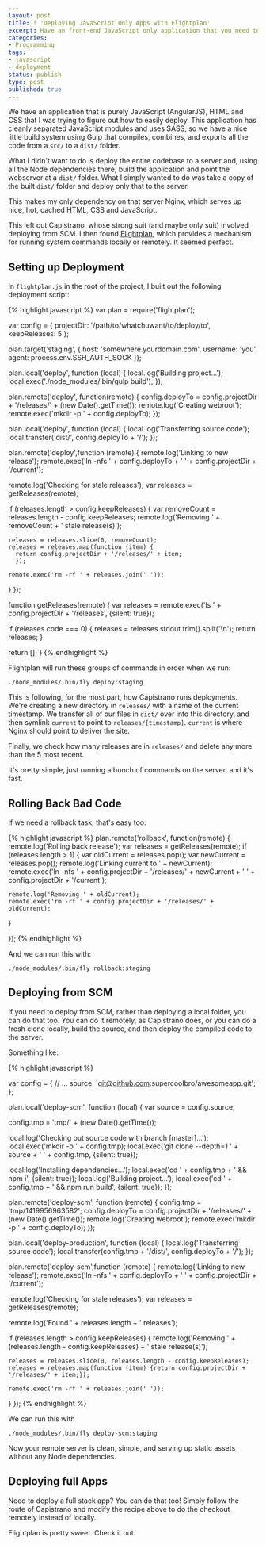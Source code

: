 ```yaml
---
layout: post
title: ! 'Deploying JavaScript Only Apps with Flightplan'
excerpt: Have an front-end JavaScript only application that you need to deploy? Check out Flightplan.
categories:
- Programming
tags:
- javascript
- deployment
status: publish
type: post
published: true
---
```

We have an application that is purely JavaScript (AngularJS), HTML and CSS that I was trying to figure out how to easily
deploy. This application has cleanly separated JavaScript modules and uses SASS, so we have a nice little build system
using Gulp that compiles, combines, and exports all the code from a `src/` to a `dist/` folder. 

What I didn't want to do is deploy the entire codebase to a server and, using all the Node dependencies there, build
the application and point the webserver at a `dist/` folder. What I simply wanted to do was take a copy of the built
`dist/` folder and deploy only that to the server.

This makes my only dependency on that server Nginx, which serves up nice, hot, cached HTML, CSS and JavaScript.

This left out Capistrano, whose strong suit (and maybe only suit) involved deploying from SCM. I then found
[Flightplan](https://github.com/pstadler/flightplan), which provides a mechanism for running system commands locally
or remotely. It seemed perfect.

## Setting up Deployment

In `flightplan.js` in the root of the project, I built out the following deployment script:

{% highlight javascript %}
var plan = require('flightplan');

var config = {
  projectDir: '/path/to/whatchuwant/to/deploy/to',
  keepReleases: 5
};

plan.target('staging', {
  host: 'somewhere.yourdomain.com',
  username: 'you',
  agent: process.env.SSH_AUTH_SOCK
});

plan.local('deploy', function (local) {
  local.log('Building project...');
  local.exec('./node_modules/.bin/gulp build');
});

plan.remote('deploy', function(remote) {
  config.deployTo = config.projectDir + '/releases/' + (new Date().getTime());
  remote.log('Creating webroot');
  remote.exec('mkdir -p ' + config.deployTo);
});

plan.local('deploy', function (local) {
  local.log('Transferring source code');
  local.transfer('dist/', config.deployTo + '/');
});

plan.remote('deploy',function (remote) {
  remote.log('Linking to new release');
  remote.exec('ln -nfs ' + config.deployTo + ' ' + 
    config.projectDir + '/current');

  remote.log('Checking for stale releases');
  var releases = getReleases(remote);

  if (releases.length > config.keepReleases) {
    var removeCount = releases.length - config.keepReleases;
    remote.log('Removing ' + removeCount + ' stale release(s)');

    releases = releases.slice(0, removeCount);
    releases = releases.map(function (item) {
      return config.projectDir + '/releases/' + item;
      });

    remote.exec('rm -rf ' + releases.join(' '));
  }
});

function getReleases(remote) {
  var releases = remote.exec('ls ' + config.projectDir + 
    '/releases', {silent: true});

  if (releases.code === 0) {
    releases = releases.stdout.trim().split('\n');
    return releases;
  }

  return [];
}
{% endhighlight %}

Flightplan will run these groups of commands in order when we run:

    ./node_modules/.bin/fly deploy:staging

This is following, for the most part, how Capistrano runs deployments. We're creating a new directory in
`releases/` with a name of the current timestamp. We transfer all of our files in `dist/` over into this directory, and
then symlink `current` to point to `releases/[timestamp]`. `current` is where Nginx should point to deliver the site.

Finally, we check how many releases are in `releases/` and delete any more than the 5 most recent. 

It's pretty simple, just running a bunch of commands on the server, and it's fast.

## Rolling Back Bad Code

If we need a rollback task, that's easy too:

{% highlight javascript %}
plan.remote('rollback', function(remote) {
  remote.log('Rolling back release');
  var releases = getReleases(remote);
  if (releases.length > 1) {
    var oldCurrent = releases.pop();
    var newCurrent = releases.pop();
    remote.log('Linking current to ' + newCurrent);
    remote.exec('ln -nfs ' + config.projectDir + '/releases/' + newCurrent + ' '
      + config.projectDir + '/current');

    remote.log('Removing ' + oldCurrent);
    remote.exec('rm -rf ' + config.projectDir + '/releases/' + oldCurrent);
  }

});
{% endhighlight %}

And we can run this with:

    ./node_modules/.bin/fly rollback:staging

## Deploying from SCM

If you need to deploy from SCM, rather than deploying a local folder, you can do that too. You can do it remotely, as Capistrano does, or
you can do a fresh clone locally, build the source, and then deploy the compiled code to the server.

Something like:

{% highlight javascript %}

var config = {
  // ...
  source: 'git@github.com:supercoolbro/awesomeapp.git';
};

plan.local('deploy-scm', function (local) {
  var source = config.source;

  config.tmp = 'tmp/' + (new Date().getTime());

  local.log('Checking out source code with branch [master]...');
  local.exec('mkdir -p ' + config.tmp);
  local.exec('git clone --depth=1 ' + source + ' ' + config.tmp, {silent: true});

  local.log('Installing dependencies...');
  local.exec('cd ' + config.tmp + ' && npm i', {silent: true});
  local.log('Building project...');
  local.exec('cd ' + config.tmp + ' && npm run build', {silent: true});
});

plan.remote('deploy-scm', function (remote) {
  config.tmp = 'tmp/1419956963582';
  config.deployTo = config.projectDir + '/releases/' + (new Date().getTime());
  remote.log('Creating webroot');
  remote.exec('mkdir -p ' + config.deployTo);
});

plan.local('deploy-production', function (local) {
  local.log('Transferring source code');
  local.transfer(config.tmp + '/dist/', config.deployTo + '/');
});

plan.remote('deploy-scm',function (remote) {
  remote.log('Linking to new release');
  remote.exec('ln -nfs ' + config.deployTo + ' ' + config.projectDir + '/current');

  remote.log('Checking for stale releases');
  var releases = getReleases(remote);

  remote.log('Found ' + releases.length + ' releases');

  if (releases.length > config.keepReleases) {
    remote.log('Removing ' + (releases.length - config.keepReleases) + ' stale release(s)');

    releases = releases.slice(0, releases.length - config.keepReleases);
    releases = releases.map(function (item) {return config.projectDir + '/releases/' + item;});

    remote.exec('rm -rf ' + releases.join(' '));
  }
});
{% endhighlight %}

We can run this with

    ./node_modules/.bin/fly deploy-scm:staging

Now your remote server is clean, simple, and serving up static assets without any Node dependencies.

## Deploying full Apps

Need to deploy a full stack app? You can do that too! Simply follow the route of Capistrano and modify the recipe above to do the
checkout remotely instead of locally.

Flightplan is pretty sweet. Check it out.
